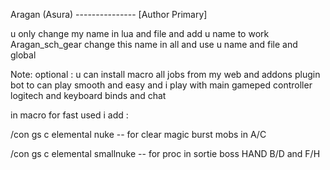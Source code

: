 Aragan (Asura) --------------- [Author Primary]

u only change my name in lua and file and add u name to work 
Aragan_sch_gear  change this name in all and use u name and file and global

Note: optional : u can install macro all jobs from my web and addons plugin bot
to can play smooth and easy and i play with main gameped controller logitech and 
keyboard binds and chat 

in macro for fast used i add :

/con gs c elemental nuke -- for clear magic burst mobs in A/C

/con gs c elemental smallnuke -- for proc in sortie boss HAND B/D and F/H


